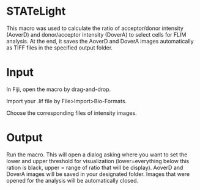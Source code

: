 # STATeLight
This macro was used to calculate the ratio of acceptor/donor intensity (AoverD) and donor/acceptor intensity (DoverA) to select cells for FLIM analysis. At the end, it saves the AoverD and DoverA images automatically as TIFF files in the specified output folder.
# Input
In Fiji, open the macro by drag-and-drop.

Import your .lif file by File>Import>Bio-Formats.

Choose the corresponding files of intensity images.

# Output

Run the macro. This will open a dialog asking where you want to set the lower and upper threshold for visualization (lower=everything below this ration is black, upper = range of ratio that will be display). AoverD and DoverA images will be saved in your designated folder. Images that were opened for the analysis will be automatically closed. 
